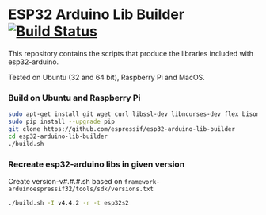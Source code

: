 # ESP32 Arduino Lib Builder [![Build Status](https://travis-ci.org/espressif/esp32-arduino-lib-builder.svg?branch=master)](https://travis-ci.org/espressif/esp32-arduino-lib-builder)

This repository contains the scripts that produce the libraries included with esp32-arduino.

Tested on Ubuntu (32 and 64 bit), Raspberry Pi and MacOS.

### Build on Ubuntu and Raspberry Pi
```bash
sudo apt-get install git wget curl libssl-dev libncurses-dev flex bison gperf python python-pip python-setuptools python-serial python-click python-cryptography python-future python-pyparsing python-pyelftools cmake ninja-build ccache jq
sudo pip install --upgrade pip
git clone https://github.com/espressif/esp32-arduino-lib-builder
cd esp32-arduino-lib-builder
./build.sh
```

### Recreate esp32-arduino libs in given version
Create version-v#.#.#.sh based on `framework-arduinoespressif32/tools/sdk/versions.txt`
```bash
./build.sh -I v4.4.2 -r -t esp32s2
```
